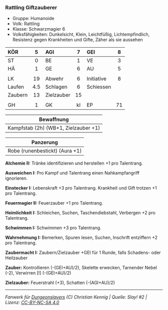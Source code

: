### Rattling Giftzauberer

- Gruppe: Humanoide
- Volk: Rattling
- Klasse: Schwarzmagier 6
- Volksfähigkeiten: Dunkelsicht, Klein, Leichtfüßig, Lichtempfindlich, Resistenz gegen Krankheiten und Gifte, Zäher als sie aussehen

| KÖR     |  5  | AGI        |  7  | GEI        |  8  |
| :------ | :-: | :--------- | :-: | :--------- | :-: |
| ST      |  0  | BE         |  1  | VE         |  3  |
| HÄ      |  1  | GE         |  6  | AU         |  5  |
|         |     |            |     |            |     |
| LK      | 19  | Abwehr     |  6  | Initiative |  8  |
| Laufen  | 4.5 | Schlagen   |  6  | Schiessen  |     |
| Zaubern | 13  | Zielzauber | 15  |            |     |
|         |     |            |     |            |     |
| GH      |  1  | GK         | kl  | EP         | 71  |

|              Bewaffnung              |
| :----------------------------------: |
| Kampfstab (2h) (WB+1, Zielzauber +1) |

|           Panzerung            |
| :----------------------------: |
| Robe (runenbestickt) (Aura +1) |

**Alchemie II:** Tränke identifizieren und herstellen +1 pro Talentrang.

**Ausweichen I:** Pro Kampf und Talentrang einen Nahkampfangriff ignorieren.

**Einstecker I:** Lebenskraft +3 pro Talentrang. Krankheit und Gift trotzen +1 pro Talentrang.

**Feuermagier II:** Feuerzauber +1 pro Talentrang.

**Heimlichkeit I:** Schleichen, Suchen, Taschendiebstahl, Verbergen +2 pro Talentrang.

**Schwimmen I:** Schwimmen +3 pro Talentrang.

**Wahrnehmung I:** Bemerken, Spuren lesen, Suchen, Inschrift entziffern +2 pro Talentrang.

**Zaubermacht I:** Zaubern/Zielzauber +GEI für 1 Runde, falls Schadens- oder Heilzauber

**Zauber:** Kontrollieren (-(GEI+AU)/2), Skelette erwecken, Tarnender Nebel (-2), Verwirren [!] (-(GEI+AU)/2)

**Zielzauber:** Feuerstrahl (+3), Schatten (-(AGI+AU)/2)

---

_Fanwerk für [Dungeonslayers](https://www.dungeonslayers.net/) (C) Christian Kennig | Quelle: Slay! #2 | Lizenz: [CC-BY-NC-SA 4.0](https://creativecommons.org/licenses/by-nc-sa/4.0/deed.de)_
